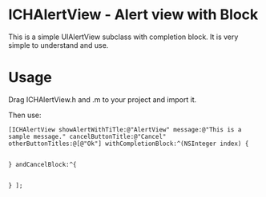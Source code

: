 ICHAlertView -  Alert view with Block
============

This is a simple UIAlertView subclass with completion block. It is very simple to understand and use.

Usage
=====

Drag ICHAlertView.h and .m to your project and import it.

Then use:


    [ICHAlertView showAlertWithTiTle:@"AlertView" message:@"This is a sample message." cancelButtonTitle:@"Cancel" otherButtonTitles:@[@"Ok"] withCompletionBlock:^(NSInteger index) {
        
        
    } andCancelBlock:^{
        
        
    } ];
